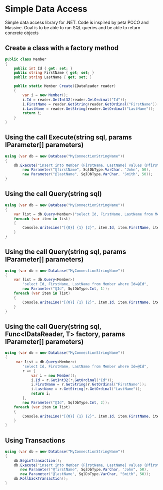 Simple Data Access
================

Simple data access library for .NET. Code is inspired by peta POCO and Massive. Goal is to be able to run SQL queries and be able to return concrete objects

Create a class with a factory method
----------------

```csharp
public class Member
{
	public int Id { get; set; }
	public string FirstName { get; set; }
	public string LastName { get; set; }

	public static Member Create(IDataReader reader)
	{
		var i = new Member();
		i.Id = reader.GetInt32(reader.GetOrdinal("Id"));
		i.FirstName = reader.GetString(reader.GetOrdinal("FirstName"));
		i.LastName = reader.GetString(reader.GetOrdinal("LastName"));
		return i;
	}
}
```

Using the call Execute(string sql, params IParameter[] parameters)
----------------

```csharp
using (var db = new Database("MyConnectionStringName"))
{
	db.Execute("insert into Member (FirstName, LastName) values (@firstName, @lastName)",
		new Parameter("@firstName", SqlDbType.VarChar, "John", 50),
		new Parameter("@lastName", SqlDbType.VarChar, "Smith", 50));
}
```

Using the call Query<T>(string sql)
----------------

```csharp
using (var db = new Database("MyConnectionStringName"))
{
	var list = db.Query<Member>("select Id, FirstName, LastName from Member");
	foreach (var item in list)
	{
		Console.WriteLine("[{0}] {1} {2}", item.Id, item.FirstName, item.LastName);
	}
}
```

Using the call Query<T>(string sql, params IParameter[] parameters)
----------------

```csharp
using (var db = new Database("MyConnectionStringName"))
{
	var list = db.Query<Member>(
		"select Id, FirstName, LastName from Member where Id=@Id", 
		new Parameter("@Id", SqlDbType.Int, 1));
	foreach (var item in list)
	{
		Console.WriteLine("[{0}] {1} {2}", item.Id, item.FirstName, item.LastName);
	}
}
```

Using the call Query<T>(string sql, Func&lt;IDataReader, T&gt; factory, params IParameter[] parameters)
----------------

```csharp
using (var db = new Database("MyConnectionStringName"))
{
	 var list = db.Query<Member>(
		"select Id, FirstName, LastName from Member where Id=@Id", 
		r => {
			var i = new Member();
			i.Id = r.GetInt32(r.GetOrdinal("Id"));
			i.FirstName = r.GetString(r.GetOrdinal("FirstName"));
			i.LastName = r.GetString(r.GetOrdinal("LastName"));
			return i;
		},
		new Parameter("@Id", SqlDbType.Int, 2));
	foreach (var item in list)
	{
		Console.WriteLine("[{0}] {1} {2}", item.Id, item.FirstName, item.LastName);
	}
}
```

Using Transactions
----------------

```csharp
using (var db = new Database("MyConnectionStringName"))
{
	db.BeginTransaction();
	db.Execute("insert into Member (FirstName, LastName) values (@firstName, @lastName)",
	   new Parameter("@firstName", SqlDbType.VarChar, "John", 50),
	   new Parameter("@lastName", SqlDbType.VarChar, "Smith", 50));
	db.RollbackTransaction();
}
```
